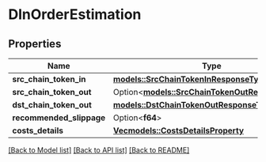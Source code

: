# DlnOrderEstimation

## Properties

Name | Type | Description | Notes
------------ | ------------- | ------------- | -------------
**src_chain_token_in** | [**models::SrcChainTokenInResponseType**](SrcChainTokenInResponseType.md) |  | 
**src_chain_token_out** | Option<[**models::SrcChainTokenOutResponseType**](SrcChainTokenOutResponseType.md)> |  | [optional]
**dst_chain_token_out** | [**models::DstChainTokenOutResponseType**](DstChainTokenOutResponseType.md) |  | 
**recommended_slippage** | Option<**f64**> |  | [optional]
**costs_details** | [**Vec<models::CostsDetailsProperty>**](CostsDetailsProperty.md) |  | 

[[Back to Model list]](../README.md#documentation-for-models) [[Back to API list]](../README.md#documentation-for-api-endpoints) [[Back to README]](../README.md)


